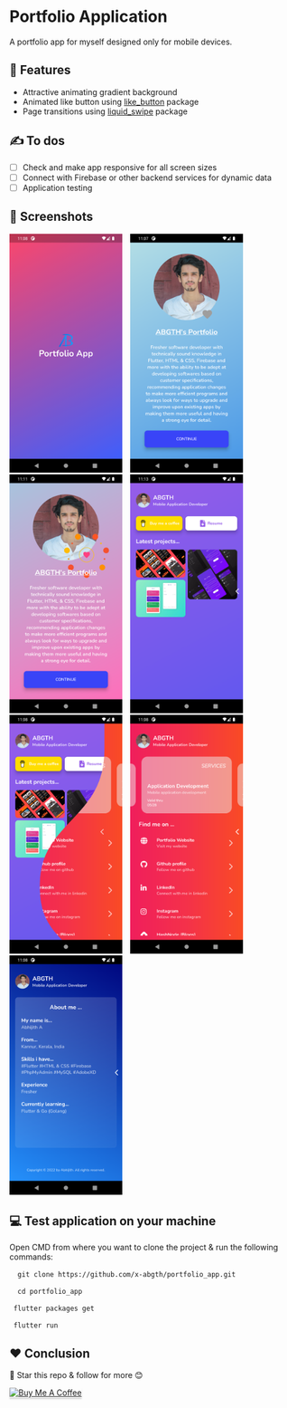 # Portfolio Application

A portfolio app for myself designed only for mobile devices. 
## 🎯 Features
- Attractive animating gradient background
- Animated like button using [like_button](https://pub.dev/packages/like_button) package
- Page transitions using [liquid_swipe](https://pub.dev/packages/liquid_swipe) package
## ✍ To dos
- [ ] Check and make app responsive for all screen sizes
- [ ] Connect with Firebase or other backend services for dynamic data
- [ ] Application testing

## 📱 Screenshots
<img src="assets/ui_designs/loading_page.png" alt="Loading Page" width="200"/>&ensp;&ensp;<img src="assets/ui_designs/welcome_page.png" alt="Welcome Page" width="200"/>&ensp;&ensp;<img src="assets/ui_designs/liked_scrnsht.png" alt="Like Screenshot" width="200"/>&ensp;&ensp;<img src="assets/ui_designs/home_page.png" alt="Home Page" width="200"/>&ensp;&ensp;<img src="assets/ui_designs/liquid_swipe.png" alt="Liquid swipe" width="200"/>&ensp;&ensp;<img src="assets/ui_designs/second_page.png" alt="Second page" width="200"/>&ensp;&ensp;<img src="assets/ui_designs/third_page.png" alt="Third page" width="200"/>
  
## 💻 Test application on your machine
Open CMD from where you want to clone the project & run the following commands:
```
  git clone https://github.com/x-abgth/portfolio_app.git
```
```
  cd portfolio_app
 ```
 ```
  flutter packages get
 ```
 ```
  flutter run
```
## ❤ Conclusion
🌟 Star this repo & follow for more 😊

<a href="https://www.buymeacoffee.com/abgth" target="_blank"><img src="https://www.buymeacoffee.com/assets/img/custom_images/orange_img.png" alt="Buy Me A Coffee" style="height: 41px !important;width: 174px !important;box-shadow: 0px 3px 2px 0px rgba(190, 190, 190, 0.5) !important;-webkit-box-shadow: 0px 3px 2px 0px rgba(190, 190, 190, 0.5) !important;" ></a>

